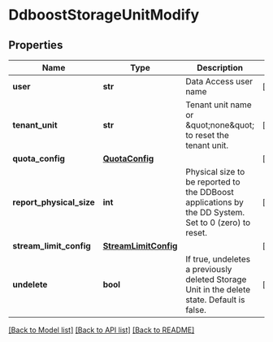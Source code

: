# DdboostStorageUnitModify

## Properties
Name | Type | Description | Notes
------------ | ------------- | ------------- | -------------
**user** | **str** | Data Access user name | [optional] 
**tenant_unit** | **str** | Tenant unit name or \&quot;none\&quot; to reset the tenant unit. | [optional] 
**quota_config** | [**QuotaConfig**](QuotaConfig.md) |  | [optional] 
**report_physical_size** | **int** | Physical size to be reported to the DDBoost applications by the DD System. Set to 0 (zero) to reset. | [optional] 
**stream_limit_config** | [**StreamLimitConfig**](StreamLimitConfig.md) |  | [optional] 
**undelete** | **bool** | If true, undeletes a previously deleted Storage Unit in the delete state.  Default is false. | [optional] 

[[Back to Model list]](../README.md#documentation-for-models) [[Back to API list]](../README.md#documentation-for-api-endpoints) [[Back to README]](../README.md)


